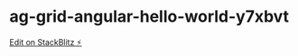 # ag-grid-angular-hello-world-y7xbvt

[Edit on StackBlitz ⚡️](https://stackblitz.com/edit/ag-grid-angular-hello-world-y7xbvt)